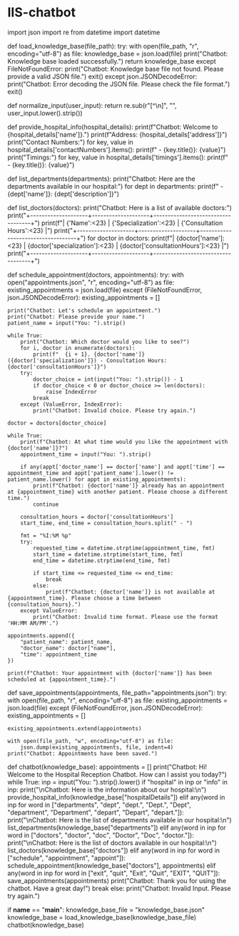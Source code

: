 # IIS-chatbot
import json
import re
from datetime import datetime

def load_knowledge_base(file_path):
    try:
        with open(file_path, "r", encoding="utf-8") as file:
            knowledge_base = json.load(file)
        print("Chatbot: Knowledge base loaded successfully.")
        return knowledge_base
    except FileNotFoundError:
        print("Chatbot: Knowledge base file not found. Please provide a valid JSON file.")
        exit()
    except json.JSONDecodeError:
        print("Chatbot: Error decoding the JSON file. Please check the file format.")
        exit()

def normalize_input(user_input):
    return re.sub(r"[^\n]", "", user_input.lower().strip())

def provide_hospital_info(hospital_details):
    print(f"Chatbot: Welcome to {hospital_details['name']}.")
    print(f"Address: {hospital_details['address']}")
    print("Contact Numbers:")
    for key, value in hospital_details['contactNumbers'].items():
        print(f"  - {key.title()}: {value}")
    print("Timings:")
    for key, value in hospital_details['timings'].items():
        print(f"  - {key.title()}: {value}")

def list_departments(departments):
    print("Chatbot: Here are the departments available in our hospital:")
    for dept in departments:
        print(f"  - {dept['name']}: {dept['description']}")

def list_doctors(doctors):
    print("Chatbot: Here is a list of available doctors:")
    print("+--------------------+--------------------+-----------------------------------+")
    print(f"| {'Name':<23} | {'Specialization':<23} | {'Consultation Hours':<23} |")
    print("+--------------------+--------------------+-----------------------------------+")
    for doctor in doctors:
        print(f"| {doctor['name']:<23} | {doctor['specialization']:<23} | {doctor['consultationHours']:<23} |")
    print("+--------------------+--------------------+-----------------------------------+")

def schedule_appointment(doctors, appointments):
    try:
        with open("appointments.json", "r", encoding="utf-8") as file:
            existing_appointments = json.load(file)
    except (FileNotFoundError, json.JSONDecodeError):
        existing_appointments = []

    print("Chatbot: Let's schedule an appointment.")
    print("Chatbot: Please provide your name.")
    patient_name = input("You: ").strip()

    while True:
        print("Chatbot: Which doctor would you like to see?")
        for i, doctor in enumerate(doctors):
            print(f"  {i + 1}. {doctor['name']} ({doctor['specialization']}) - Consultation Hours: {doctor['consultationHours']}")
        try:
            doctor_choice = int(input("You: ").strip()) - 1
            if doctor_choice < 0 or doctor_choice >= len(doctors):
                raise IndexError
            break
        except (ValueError, IndexError):
            print("Chatbot: Invalid choice. Please try again.")

    doctor = doctors[doctor_choice]

    while True:
        print(f"Chatbot: At what time would you like the appointment with {doctor['name']}?")
        appointment_time = input("You: ").strip()

        if any(appt['doctor_name'] == doctor['name'] and appt['time'] == appointment_time and appt['patient_name'].lower() != patient_name.lower() for appt in existing_appointments):
            print(f"Chatbot: {doctor['name']} already has an appointment at {appointment_time} with another patient. Please choose a different time.")
            continue

        consultation_hours = doctor['consultationHours']
        start_time, end_time = consultation_hours.split(" - ")
        
        fmt = "%I:%M %p"
        try:
            requested_time = datetime.strptime(appointment_time, fmt)
            start_time = datetime.strptime(start_time, fmt)
            end_time = datetime.strptime(end_time, fmt)

            if start_time <= requested_time <= end_time:
                break
            else:
                print(f"Chatbot: {doctor['name']} is not available at {appointment_time}. Please choose a time between {consultation_hours}.")
        except ValueError:
            print("Chatbot: Invalid time format. Please use the format 'HH:MM AM/PM'.")

    appointments.append({
        "patient_name": patient_name,
        "doctor_name": doctor["name"],
        "time": appointment_time
    })

    print(f"Chatbot: Your appointment with {doctor['name']} has been scheduled at {appointment_time}.")

def save_appointments(appointments, file_path="appointments.json"):
    try:
        with open(file_path, "r", encoding="utf-8") as file:
            existing_appointments = json.load(file)
    except (FileNotFoundError, json.JSONDecodeError):
        existing_appointments = []

    existing_appointments.extend(appointments)

    with open(file_path, "w", encoding="utf-8") as file:
        json.dump(existing_appointments, file, indent=4)
    print("Chatbot: Appointments have been saved.")

def chatbot(knowledge_base):
    appointments = []
    print("Chatbot: Hi! Welcome to the Hospital Reception Chatbot. How can I assist you today?")
    while True:
        inp = input("You: ").strip().lower()
        if "hospital" in inp or "info" in inp:
            print("\nChatbot: Here is the information about our hospital:\n")
            provide_hospital_info(knowledge_base["hospitalDetails"])
        elif any(word in inp for word in ["departments", "dept", "dept.", "Dept.", "Dept", "department", "Department", "depart", "Depart", "depart."]):
            print("\nChatbot: Here is the list of departments available in our hospital:\n")
            list_departments(knowledge_base["departments"])
        elif any(word in inp for word in ["doctors", "doctor", "doc", "Doctor", "Doc", "doctor."]):
            print("\nChatbot: Here is the list of doctors available in our hospital:\n")
            list_doctors(knowledge_base["doctors"])
        elif any(word in inp for word in ["schedule", "appointment", "appoint"]):
            schedule_appointment(knowledge_base["doctors"], appointments)
        elif any(word in inp for word in ["exit", "quit", "Exit", "Quit", "EXIT", "QUIT"]):
            save_appointments(appointments)
            print("Chatbot: Thank you for using the chatbot. Have a great day!")
            break
        else:
            print("Chatbot: Invalid Input. Please try again.")

if __name__ == "__main__":
    knowledge_base_file = "knowledge_base.json"
    knowledge_base = load_knowledge_base(knowledge_base_file)
    chatbot(knowledge_base)
